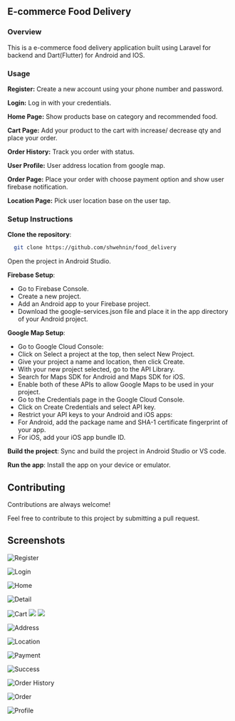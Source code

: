 
## E-commerce Food Delivery
### Overview

This is a e-commerce food delivery application built using Laravel for backend and Dart(Flutter) for Android and IOS.


### Usage

**Register:** Create a new account using your phone number and password.

**Login:** Log in with your credentials.

**Home Page:** Show products base on category and recommended food.

**Cart Page:** Add your product to the cart with increase/ decrease qty and place your order.

**Order History:** Track you order with status.

**User Profile:** User address location from google map.

**Order Page:** Place your order with choose payment option and show user firebase notification.

**Location Page:** Pick user location base on the user tap.

### Setup Instructions

**Clone the repository**:

```bash
  git clone https://github.com/shwehnin/food_delivery
```

Open the project in Android Studio.

**Firebase Setup**:
- Go to Firebase Console.
- Create a new project.
- Add an Android app to your Firebase project.
- Download the google-services.json file and place it in the app directory of your Android project.

**Google Map Setup**:
- Go to Google Cloud Console:
- Click on Select a project at the top, then select New Project.
- Give your project a name and location, then click Create.
- With your new project selected, go to the API Library.
- Search for Maps SDK for Android and Maps SDK for iOS.
- Enable both of these APIs to allow Google Maps to be used in your project.
- Go to the Credentials page in the Google Cloud Console.
- Click on Create Credentials and select API key.
- Restrict your API keys to your Android and iOS apps:
- For Android, add the package name and SHA-1 certificate fingerprint of your app.
- For iOS, add your iOS app bundle ID.

**Build the project**: Sync and build the project in Android Studio or VS code.

**Run the app**: Install the app on your device or emulator.
    
## Contributing

Contributions are always welcome!

Feel free to contribute to this project by submitting a pull request.


## Screenshots

![Register](https://github.com/shwehnin/food_delivery/blob/master/assets/images/reigster.png)

![Login](https://github.com/shwehnin/food_delivery/blob/master/assets/images/login.png)

![Home](https://github.com/shwehnin/food_delivery/blob/master/assets/images/home.png)

![Detail](https://github.com/shwehnin/food_delivery/blob/master/assets/images/detail.png)

![Cart](https://github.com/shwehnin/food_delivery/blob/master/assets/images/add_qty.png)
![](https://github.com/shwehnin/food_delivery/blob/master/assets/images/add_cart.png)
![](https://github.com/shwehnin/food_delivery/blob/master/assets/images/cart.png)

![Address](https://github.com/shwehnin/food_delivery/blob/master/assets/images/address.png)

![Location](https://github.com/shwehnin/food_delivery/blob/master/assets/images/location.png)

![Payment](https://github.com/shwehnin/food_delivery/blob/master/assets/images/payment.png)

![Success](https://github.com/shwehnin/food_delivery/blob/master/assets/images/success.png)

![Order History](https://github.com/shwehnin/food_delivery/blob/master/assets/images/tracking.png)

![Order](https://github.com/shwehnin/food_delivery/blob/master/assets/images/history.png)

![Profile](https://github.com/shwehnin/food_delivery/blob/master/assets/images/profile.png)




